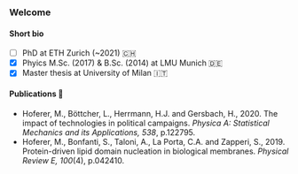 ### Welcome 

#### Short bio
* [ ] PhD at ETH Zurich (~2021) 🇨🇭
* [x] Phyics M.Sc. (2017) & B.Sc. (2014) at LMU Munich 🇩🇪
* [x] Master thesis at University of Milan 🇮🇹

#### Publications 📝
* Hoferer, M., Böttcher, L., Herrmann, H.J. and Gersbach, H., 2020. The impact of technologies in political campaigns. *Physica A: Statistical Mechanics and its Applications, 538*, p.122795.
* Hoferer, M., Bonfanti, S., Taloni, A., La Porta, C.A. and Zapperi, S., 2019. Protein-driven lipid domain nucleation in biological membranes. *Physical Review E, 100*(4), p.042410.
<!--
**moritzhoferer/moritzhoferer** is a ✨ _special_ ✨ repository because its `README.md` (this file) appears on your GitHub profile.

Here are some ideas to get you started:

- 🔭 I’m currently working on ...
- 🌱 I’m currently learning ...
- 👯 I’m looking to collaborate on ...
- 🤔 I’m looking for help with ...
- 💬 Ask me about ...
- 📫 How to reach me: ...
- 😄 Pronouns: ...
- ⚡ Fun fact: ...
-->
